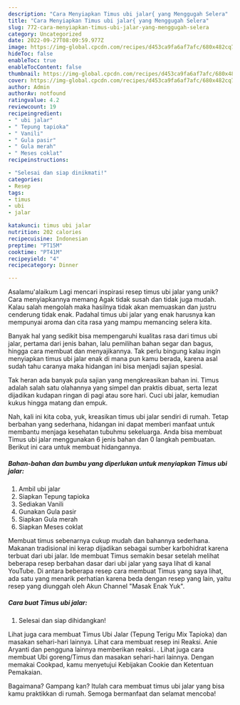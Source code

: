 ```yaml
---
description: "Cara Menyiapkan Timus ubi jalar{ yang Menggugah Selera"
title: "Cara Menyiapkan Timus ubi jalar{ yang Menggugah Selera"
slug: 772-cara-menyiapkan-timus-ubi-jalar-yang-menggugah-selera
category: Uncategorized
date: 2022-09-27T08:09:59.977Z
image: https://img-global.cpcdn.com/recipes/d453ca9fa6af7afc/680x482cq70/timus-ubi-jalar-foto-resep-utama.jpg
hideToc: false
enableToc: true
enableTocContent: false
thumbnail: https://img-global.cpcdn.com/recipes/d453ca9fa6af7afc/680x482cq70/timus-ubi-jalar-foto-resep-utama.jpg
cover: https://img-global.cpcdn.com/recipes/d453ca9fa6af7afc/680x482cq70/timus-ubi-jalar-foto-resep-utama.jpg
author: Admin
authorAv: notfound
ratingvalue: 4.2
reviewcount: 19
recipeingredient:
- " ubi jalar"
- " Tepung tapioka"
- " Vanili"
- " Gula pasir"
- " Gula merah"
- " Meses coklat"
recipeinstructions:

- "Selesai dan siap dinikmati!"
categories:
- Resep
tags:
- timus
- ubi
- jalar

katakunci: timus ubi jalar 
nutrition: 202 calories
recipecuisine: Indonesian
preptime: "PT15M"
cooktime: "PT41M"
recipeyield: "4"
recipecategory: Dinner

---
```



Asalamu'alaikum Lagi mencari inspirasi resep timus ubi jalar yang unik? Cara menyiapkannya memang Agak tidak susah dan tidak juga mudah. Kalau salah mengolah maka hasilnya tidak akan memuaskan dan justru cenderung tidak enak. Padahal timus ubi jalar yang enak harusnya kan mempunyai aroma dan cita rasa yang mampu memancing selera kita.


Banyak hal yang sedikit bisa mempengaruhi kualitas rasa dari timus ubi jalar, pertama dari jenis bahan, lalu pemilihan bahan segar dan bagus, hingga cara membuat dan menyajikannya. Tak perlu bingung kalau ingin menyiapkan timus ubi jalar enak di mana pun kamu berada, karena asal sudah tahu caranya maka hidangan ini bisa menjadi sajian spesial.

Tak heran ada banyak pula sajian yang mengkreasikan bahan ini. Timus adalah salah satu olahannya yang simpel dan praktis dibuat, serta lezat dijadikan kudapan ringan di pagi atau sore hari. Cuci ubi jalar, kemudian kukus hingga matang dan empuk.


Nah, kali ini kita coba, yuk, kreasikan timus ubi jalar sendiri di rumah. Tetap berbahan yang sederhana, hidangan ini dapat memberi manfaat untuk membantu menjaga kesehatan tubuhmu sekeluarga. Anda bisa membuat Timus ubi jalar menggunakan 6 jenis bahan dan 0 langkah pembuatan. Berikut ini cara untuk membuat hidangannya.

<!--inarticleads1-->

##### Bahan-bahan dan bumbu yang diperlukan untuk menyiapkan Timus ubi jalar:

1. Ambil  ubi jalar
1. Siapkan  Tepung tapioka
1. Sediakan  Vanili
1. Gunakan  Gula pasir
1. Siapkan  Gula merah
1. Siapkan  Meses coklat


Membuat timus sebenarnya cukup mudah dan bahannya sederhana. Makanan tradisional ini kerap dijadikan sebagai sumber karbohidrat karena terbuat dari ubi jalar. Ide membuat Timus semakin besar setelah melihat beberapa resep berbahan dasar dari ubi jalar yang saya lihat di kanal YouTube. Di antara beberapa resep cara membuat Timus yang saya lihat, ada satu yang menarik perhatian karena beda dengan resep yang lain, yaitu resep yang diunggah oleh Akun Channel &#34;Masak Enak Yuk&#34;. 

<!--inarticleads2-->

##### Cara buat Timus ubi jalar:


1. Selesai dan siap dihidangkan!

Lihat juga cara membuat Timus Ubi Jalar (Tepung Terigu Mix Tapioka) dan masakan sehari-hari lainnya. Lihat cara membuat resep ini Reaksi. Anie Aryanti dan pengguna lainnya memberikan reaksi. ️. Lihat juga cara membuat Ubi goreng/Timus dan masakan sehari-hari lainnya. Dengan memakai Cookpad, kamu menyetujui Kebijakan Cookie dan Ketentuan Pemakaian. 

Bagaimana? Gampang kan? Itulah cara membuat timus ubi jalar yang bisa kamu praktikkan di rumah. Semoga bermanfaat dan selamat mencoba!
